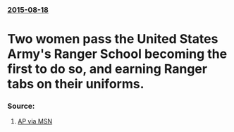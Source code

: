 ### [2015-08-18](/news/2015/08/18/index.md)

# Two women pass the United States Army's Ranger School becoming the first to do so, and earning Ranger tabs on their uniforms. 




### Source:

1. [AP via MSN](http://www.msn.com/en-us/news/us/first-female-soldiers-complete-army-ranger-school/ar-BBlQBBy?ocid=spartandhp)

